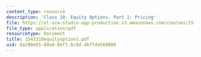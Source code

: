 ```yaml
---
content_type: resource
description: 'Class 10- Equity Options. Part 1: Pricing'
file: https://ol-ocw-studio-app-production.s3.amazonaws.com/courses/15-433-investments-spring-2003/8a208eb589a86bf1bc8d4bffda560900_1543310equityoption1.pdf
file_type: application/pdf
resourcetype: Document
title: 1543310equityoption1.pdf
uid: 8a208eb5-89a8-6bf1-bc8d-4bffda560900
---
```

